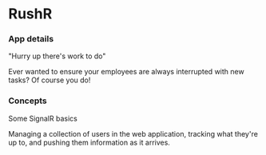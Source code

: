 RushR
=====

### App details
"Hurry up there's work to do"

Ever wanted to ensure your employees are always interrupted with new tasks? Of course you do!


### Concepts
Some SignalR basics

Managing a collection of users in the web application, tracking what they're up to, and pushing them information as it arrives.

